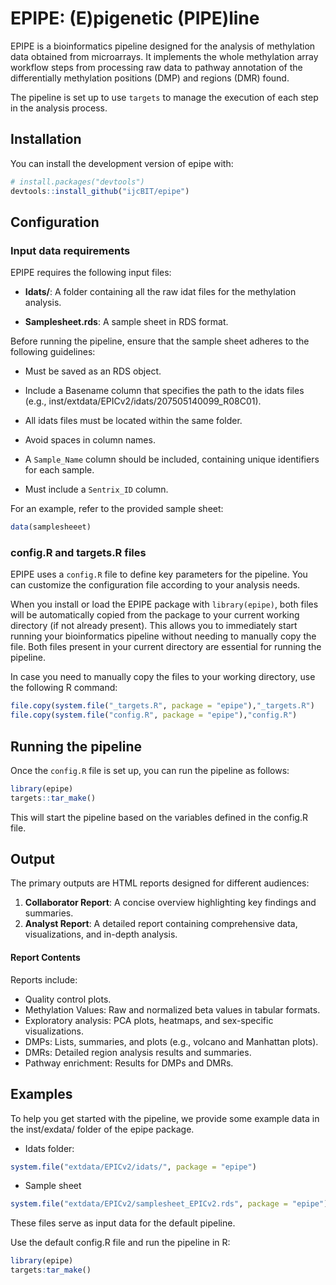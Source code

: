 # EPIPE: (E)pigenetic (PIPE)line

EPIPE is a bioinformatics pipeline designed for the analysis of methylation data obtained from microarrays. It implements the whole methylation array workflow steps from processing raw data to pathway annotation of the differentially methylation positions (DMP) and regions (DMR) found.

The pipeline is set up to use `targets` to manage the execution of each step in the analysis process.

## Installation

You can install the development version of epipe with:

``` r
# install.packages("devtools")
devtools::install_github("ijcBIT/epipe")
```

## Configuration

### Input data requirements

EPIPE requires the following input files:

-   **Idats/**: A folder containing all the raw idat files for the methylation analysis.

-   **Samplesheet.rds**: A sample sheet in RDS format.

Before running the pipeline, ensure that the sample sheet adheres to the following guidelines:

-   Must be saved as an RDS object.

-   Include a Basename column that specifies the path to the idats files (e.g., inst/extdata/EPICv2/idats/207505140099_R08C01).

-   All idats files must be located within the same folder.

-   Avoid spaces in column names.

-   A `Sample_Name` column should be included, containing unique identifiers for each sample.

-   Must include a `Sentrix_ID` column.

For an example, refer to the provided sample sheet:

``` r
data(samplesheeet)
```

### config.R and targets.R files

EPIPE uses a `config.R` file to define key parameters for the pipeline. You can customize the configuration file according to your analysis needs.

When you install or load the EPIPE package with `library(epipe)`, both files will be automatically copied from the package to your current working directory (if not already present). This allows you to immediately start running your bioinformatics pipeline without needing to manually copy the file. Both files present in your current directory are essential for running the pipeline.

In case you need to manually copy the files to your working directory, use the following R command:

``` r
file.copy(system.file("_targets.R", package = "epipe"),"_targets.R")
file.copy(system.file("config.R", package = "epipe"),"config.R")
```

## Running the pipeline

Once the `config.R` file is set up, you can run the pipeline as follows:

``` r
library(epipe)
targets::tar_make()
```

This will start the pipeline based on the variables defined in the config.R file.

## Output

The primary outputs are HTML reports designed for different audiences:

1.  **Collaborator Report**: A concise overview highlighting key findings and summaries.
2.  **Analyst Report**: A detailed report containing comprehensive data, visualizations, and in-depth analysis.

#### Report Contents

Reports include:

-   Quality control plots.
-   Methylation Values: Raw and normalized beta values in tabular formats.
-   Exploratory analysis: PCA plots, heatmaps, and sex-specific visualizations.
-   DMPs: Lists, summaries, and plots (e.g., volcano and Manhattan plots).
-   DMRs: Detailed region analysis results and summaries.
-   Pathway enrichment: Results for DMPs and DMRs.


## Examples

To help you get started with the pipeline, we provide some example data in the inst/exdata/ folder of the epipe package.

-   Idats folder:

``` r
system.file("extdata/EPICv2/idats/", package = "epipe")
```

-   Sample sheet

``` r
system.file("extdata/EPICv2/samplesheet_EPICv2.rds", package = "epipe")
```

These files serve as input data for the default pipeline.

Use the default config.R file and run the pipeline in R:

``` r
library(epipe)
targets:tar_make()
```

